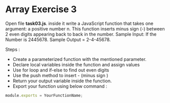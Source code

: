 # Array Exercise 3

 Open file **task03.js**. inside it write a JavaScript function that takes one argument: a positive number n. This function inserts minus sign (-) between 2 even digits appearing back to back in the number. Sample Input: If the Number is 2445678. Sample Output = 2-4-45678.

Steps :

- Create a parameterized function with the mentioned parameter.
- Declare local variables inside the function and assign values
- Use for loop and if-else to find out even digits
- Use the push method to insert - (minus sign )
- Return your output variable inside the function.
- Export your function using below command :

```js
module.exports = YourFunctionName;
```